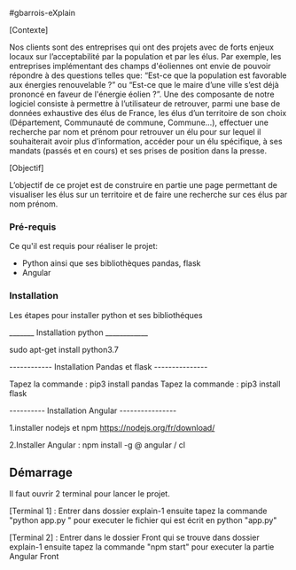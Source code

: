 #gbarrois-eXplain

[Contexte]

Nos clients sont des entreprises qui ont des projets avec de forts enjeux locaux sur l’acceptabilité par la population et par les élus. Par exemple, les entreprises implémentant des champs d'éoliennes ont envie de pouvoir répondre à des questions telles que: “Est-ce que la population est favorable aux énergies renouvelable ?” ou “Est-ce que le maire d’une ville s’est déjà prononcé en faveur de l'énergie éolien ?”.
Une des composante de notre logiciel consiste à permettre à l’utilisateur 
de retrouver, parmi une base de données exhaustive des élus de France, les élus d’un territoire de son choix (Département, Communauté de commune, Commune…),
effectuer une recherche par nom et prénom pour retrouver un élu pour sur lequel il souhaiterait avoir plus d’information, 
accéder pour un élu spécifique, à ses mandats (passés et en cours) et ses prises de position dans la presse.

[Objectif]

L’objectif de ce projet est de construire en partie une page permettant de visualiser les élus sur un territoire et de faire une recherche sur ces élus par nom prénom.


### Pré-requis

Ce qu'il est requis pour réaliser le projet:

- Python ainsi que ses bibliothèques pandas, flask
- Angular


### Installation

Les étapes pour installer python et ses bibliothéques

_______ Installation python ____________ 


sudo apt-get install python3.7


------------ Installation Pandas et flask ---------------

Tapez la commande : pip3 install pandas
Tapez la commande : pip3 install flask



---------- Installation Angular ----------------

1.installer nodejs et npm https://nodejs.org/fr/download/ 

2.Installer Angular : npm install -g @ angular / cl


## Démarrage
Il faut ouvrir 2 terminal pour lancer le projet.

[Terminal 1] : Entrer dans dossier explain-1 ensuite tapez la commande "python app.py " pour executer le fichier qui est écrit en python "app.py"


[Terminal 2] : Entrer dans le dossier Front qui se trouve dans dossier explain-1 ensuite tapez la commande "npm start"  pour executer la partie Angular Front


